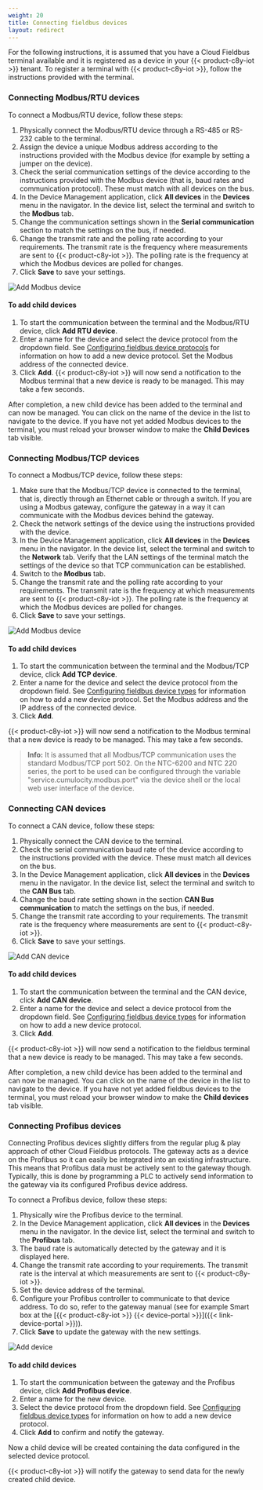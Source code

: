 ```yaml
---
weight: 20
title: Connecting fieldbus devices
layout: redirect
---
```



For the following instructions, it is assumed that you have a Cloud Fieldbus terminal available and it is registered as a device in your {{< product-c8y-iot >}} tenant. To register a terminal with {{< product-c8y-iot >}}, follow the instructions provided with the terminal.

### Connecting Modbus/RTU devices

To connect a Modbus/RTU device, follow these steps:

1. Physically connect the Modbus/RTU device through a RS-485 or RS-232 cable to the terminal.
2. Assign the device a unique Modbus address according to the instructions provided with the Modbus device (for example by setting a jumper on the device).
3. Check the serial communication settings of the device according to the instructions provided with the Modbus device (that is, baud rates and communication protocol). These must match with all devices on the bus.
4. In the Device Management application, click **All devices** in the **Devices** menu in the navigator. In the device list, select the terminal and switch to the **Modbus** tab.
5. Change the communication settings shown in the **Serial communication** section to match the settings on the bus, if needed.
6. Change the transmit rate and the polling rate according to your requirements. The transmit rate is the frequency where measurements are sent to {{< product-c8y-iot >}}. The polling rate is the frequency at which the Modbus devices are polled for changes.
7. Click **Save** to save your settings.

![Add Modbus device](/images/device-protocols/cloud-fieldbus/fieldbus-modbus-rtu.png)

#### To add child devices

1. To start the communication between the terminal and the Modbus/RTU device, click **Add RTU device**.
2. Enter a name for the device and select the device protocol from the dropdown field. See [Configuring fieldbus device protocols](#configuring-fieldbus) for information on how to add a new device protocol. Set the Modbus address of the connected device.
3. Click **Add**. {{< product-c8y-iot >}} will now send a notification to the Modbus terminal that a new device is ready to be managed. This may take a few seconds.

After completion, a new child device has been added to the terminal and can now be managed. You can click on the name of the device in the list to navigate to the device. If you have not yet added Modbus devices to the terminal, you must reload your browser window to make the **Child Devices** tab visible.

### Connecting Modbus/TCP devices

To connect a Modbus/TCP device, follow these steps:

1. Make sure that the Modbus/TCP device is connected to the terminal, that is, directly through an Ethernet cable or through a switch. If you are using a Modbus gateway, configure the gateway in a way it can communicate with the Modbus devices behind the gateway.
2. Check the network settings of the device using the instructions provided with the device.
3. In the Device Management application, click **All devices** in the **Devices** menu in the navigator. In the device list, select the terminal and switch to the **Network** tab. Verify that the LAN settings of the terminal match the settings of the device so that TCP communication can be established.
4. Switch to the **Modbus** tab.
5. Change the transmit rate and the polling rate according to your requirements. The transmit rate is the frequency at which measurements are sent to {{< product-c8y-iot >}}. The polling rate is the frequency at which the Modbus devices are polled for changes.
6. Click **Save** to save your settings.

![Add Modbus device](/images/device-protocols/cloud-fieldbus/fieldbus-modbus-tcp.png)

#### To add child devices

1. To start the communication between the terminal and the Modbus/TCP device, click **Add TCP device**.
2. Enter a name for the device and select the device protocol from the dropdown field. See [Configuring fieldbus device types](#configuring-fieldbus) for information on how to add a new device protocol. Set the Modbus address and the IP address of the connected device.
3. Click **Add**.

{{< product-c8y-iot >}} will now send a notification to the Modbus terminal that a new device is ready to be managed. This may take a few seconds.

> **Info:** It is assumed that all Modbus/TCP communication uses the standard Modbus/TCP port 502. On the NTC-6200 and NTC 220 series, the port to be used can be configured through the variable "service.cumulocity.modbus.port" via the device shell or the local web user interface of the device.

### Connecting CAN devices

To connect a CAN device, follow these steps:

1. Physically connect the CAN device to the terminal.
2. Check the serial communication baud rate of the device according to the instructions provided with the device. These must match all devices on the bus.
3. In the Device Management application, click **All devices** in the **Devices** menu in the navigator. In the device list, select the terminal and switch to the **CAN Bus** tab.
4. Change the baud rate setting shown in the section **CAN Bus communication** to match the settings on the bus, if needed.
5. Change the transmit rate according to your requirements. The transmit rate is the frequency where measurements are sent to {{< product-c8y-iot >}}.
6. Click **Save** to save your settings.

![Add CAN device](/images/device-protocols/cloud-fieldbus/fieldbus-new-can-device.png)

#### To add child devices

1. To start the communication between the terminal and the CAN device, click **Add CAN device**.
2. Enter a name for the device and select a device protocol from the dropdown field. See [Configuring fieldbus device types](#configuring-fieldbus) for information on how to add a new device protocol.
3. Click **Add**.

{{< product-c8y-iot >}} will now send a notification to the fieldbus terminal that a new device is ready to be managed. This may take a few seconds.

After completion, a new child device has been added to the terminal and can now be managed. You can click on the name of the device in the list to navigate to the device. If you have not yet added fieldbus devices to the terminal, you must reload your browser window to make the **Child devices** tab visible.

<a name="connect-profibus"></a>
### Connecting Profibus devices

Connecting Profibus devices slightly differs from the regular plug & play approach of other Cloud Fieldbus protocols. The gateway acts as a device on the Profibus so it can easily be integrated into an existing infrastructure. This means that Profibus data must be actively sent to the gateway though. Typically, this is done by programming a PLC to actively send information to the gateway via its configured Profibus device address.

To connect a Profibus device, follow these steps:

1. Physically wire the Profibus device to the terminal.
2. In the Device Management application, click **All devices** in the **Devices** menu in the navigator. In the device list, select the terminal and switch to the **Profibus** tab.
3. The baud rate is automatically detected by the gateway and it is displayed here.
4. Change the transmit rate according to your requirements. The transmit rate is the interval at which measurements are sent to {{< product-c8y-iot >}}.
5. Set the device address of the terminal.
6. Configure your Profibus controller to communicate to that device address. To do so, refer to the gateway manual (see for example Smart box at the [{{< product-c8y-iot >}} {{< device-portal >}}]({{< link-device-portal >}})).
7. Click **Save** to update the gateway with the new settings.

<img src="/images/device-protocols/cloud-fieldbus/fieldbus-new-profibus.png" alt="Add device" style="max-width: 100%">
<br>

#### To add child devices

1. To start the communication between the gateway and the Profibus device, click **Add Profibus device**.
2. Enter a name for the new device.
3. Select the device protocol from the dropdown field. See [Configuring fieldbus device types](#configuring-fieldbus) for information on how to add a new device protocol.
4. Click **Add** to confirm and notify the gateway.

Now a child device will be created containing the data configured in the selected device protocol.

{{< product-c8y-iot >}} will notify the gateway to send data for the newly created child device.
